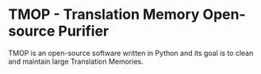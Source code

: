 # TMOP - Translation Memory Open-source Purifier


TMOP is an open-source software written in Python and its goal is to clean and maintain large Translation Memories.


